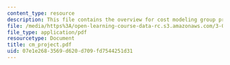 ```yaml
---
content_type: resource
description: This file contains the overview for cost modeling group project.
file: /media/https%3A/open-learning-course-data-rc.s3.amazonaws.com/3-080-economic-environmental-issues-in-materials-selection-fall-2005/07e1e2683569d620d709fd7544251d31_cm_project.pdf
file_type: application/pdf
resourcetype: Document
title: cm_project.pdf
uid: 07e1e268-3569-d620-d709-fd7544251d31
---
```

